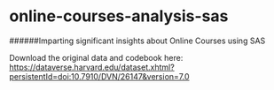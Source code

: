 # online-courses-analysis-sas
######Imparting significant insights about Online Courses using SAS 

Download the original data and codebook here: https://dataverse.harvard.edu/dataset.xhtml?persistentId=doi:10.7910/DVN/26147&version=7.0
